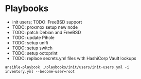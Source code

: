 # Playbooks

- init users; TODO: FreeBSD support
- TODO: proxmox setup new node
- TODO: patch Debian and FreeBSD
- TODO: update Pihole
- TODO: setup unifi
- TODO: setup switch
- TODO: setup octoprint
- TODO: replace secrets.yml files with HashiCorp Vault lookups

`ansible-playbook ./playbooks/init/users/init-users.yml -i inventory.yml --become-user=root`
